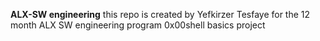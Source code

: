 **ALX-SW engineering**
this repo is created by Yefkirzer Tesfaye for the 12 month ALX SW engineering program 0x00shell basics project
